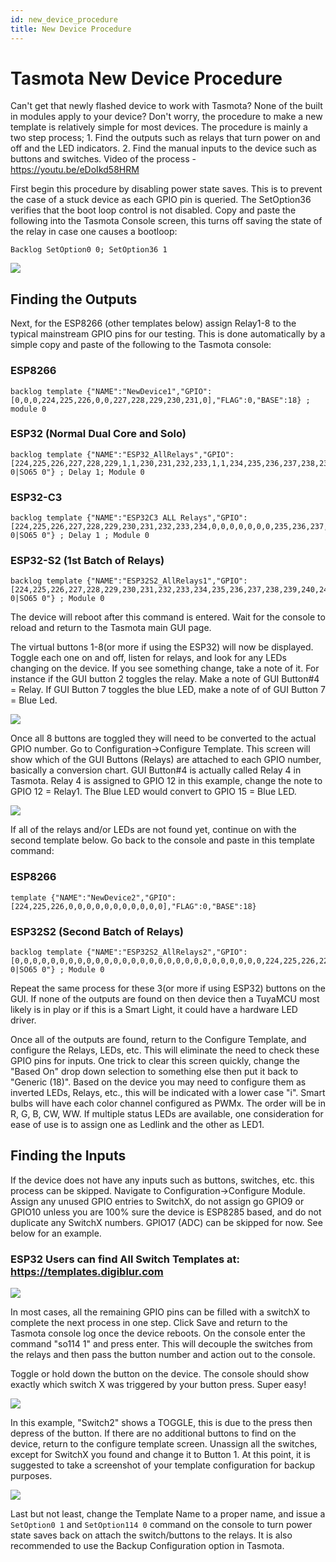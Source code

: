 ```yaml
---
id: new_device_procedure
title: New Device Procedure 
---
```


# Tasmota New Device Procedure

Can't get that newly flashed device to work with Tasmota? None of the built in modules apply to your device?  Don't worry, the procedure to make a new template is relatively simple for most devices.  The procedure is mainly a two step process; 1. Find the outputs such as relays that turn power on and off and the LED indicators.  2. Find the manual inputs to the device such as buttons and switches.  Video of the process - https://youtu.be/eDoIkd58HRM

First begin this procedure by disabling power state saves. This is to prevent the case of a stuck device as each GPIO pin is queried.  The SetOption36 verifies that the boot loop control is not disabled.  Copy and paste the following into the Tasmota Console screen, this turns off saving the state of the relay in case one causes a bootloop:
```
Backlog SetOption0 0; SetOption36 1
```
![](img/newd_backlog1_off.png)

## Finding the Outputs

Next, for the ESP8266 (other templates below) assign Relay1-8 to the typical mainstream GPIO pins for our testing.  This is done automatically by a simple copy and paste of the following to the Tasmota console:

### ESP8266
```
backlog template {"NAME":"NewDevice1","GPIO":[0,0,0,224,225,226,0,0,227,228,229,230,231,0],"FLAG":0,"BASE":18} ; module 0
```
### ESP32 (Normal Dual Core and Solo)
```
backlog template {"NAME":"ESP32_AllRelays","GPIO":[224,225,226,227,228,229,1,1,230,231,232,233,1,1,234,235,236,237,238,239,240,241,242,243,0,0,0,0,244,245,246,247,248,249,250,251],"FLAG":0,"BASE":1,"CMND":"SO0 0|SO65 0"} ; Delay 1; Module 0
```
### ESP32-C3
```
backlog template {"NAME":"ESP32C3 ALL Relays","GPIO":[224,225,226,227,228,229,230,231,232,233,234,0,0,0,0,0,0,0,235,236,237,238],"FLAG":0,"BASE":1,"CMND":"SO0 0|SO65 0"} ; Delay 1 ; Module 0
```
### ESP32-S2 (1st Batch of Relays)
```
backlog template {"NAME":"ESP32S2_AllRelays1","GPIO":[224,225,226,227,228,229,230,231,232,233,234,235,236,237,238,239,240,241,242,243,244,245,246,247,248,249,250,251,1,1,1,1,1,1,1,1],"FLAG":0,"BASE":1,"CMND":"SO0 0|SO65 0"} ; Module 0
```

The device will reboot after this command is entered.  Wait for the console to reload and return to the Tasmota main GUI page.

The virtual buttons 1-8(or more if using the ESP32) will now be displayed.  Toggle each one on and off, listen for relays, and look for any LEDs changing on the device.  If you see something change, take a note of it.  For instance if the GUI button 2 toggles the relay.  Make a note of GUI Button#4 = Relay.  If GUI Button 7 toggles the blue LED, make a note of of GUI Button 7 = Blue Led.  

![](img/newd_8buttons.png)

Once all 8 buttons are toggled they will need to be converted to the actual GPIO number.  Go to Configuration->Configure Template.  This screen will show which of the GUI Buttons (Relays) are attached to each GPIO number, basically a conversion chart.  GUI Button#4 is actually called Relay 4 in Tasmota.  Relay 4 is assigned to GPIO 12 in this example, change the note to GPIO 12 = Relay1.  The Blue LED would convert to GPIO 15 = Blue LED.    

![](img/newd_step1_template.png)

If all of the relays and/or LEDs are not found yet, continue on with the second template below. Go back to the console and paste in this template command:
### ESP8266
```
template {"NAME":"NewDevice2","GPIO":[224,225,226,0,0,0,0,0,0,0,0,0,0,0],"FLAG":0,"BASE":18}
```
### ESP32S2 (Second Batch of Relays)
```
backlog template {"NAME":"ESP32S2_AllRelays2","GPIO":[0,0,0,0,0,0,0,0,0,0,0,0,0,0,0,0,0,0,0,0,0,0,0,0,0,0,0,0,224,225,226,227,228,229,230,231],"FLAG":0,"BASE":1,"CMND":"SO0 0|SO65 0"} ; Module 0
```

Repeat the same process for these 3(or more if using ESP32) buttons on the GUI.  If none of the outputs are found on then device then a TuyaMCU most likely is in play or if this is a Smart Light, it could have a hardware LED driver.

Once all of the outputs are found, return to the Configure Template, and configure the Relays, LEDs, etc. This will eliminate the need to check these GPIO pins for inputs.  One trick to clear this screen quickly, change the "Based On" drop down selection to something else then put it back to "Generic (18)".  Based on the device you may need to configure them as inverted LEDs, Relays, etc., this will be indicated with a lower case "i".  Smart bulbs will have each color channel configured as PWMx.  The order will be in R, G, B, CW, WW.  If multiple status LEDs are available, one consideration for ease of use is to assign one as Ledlink and the other as LED1.  

## Finding the Inputs

If the device does not have any inputs such as buttons, switches, etc. this process can be skipped.  Navigate to Configuration->Configure Module.  Assign any unused GPIO entries to SwitchX, do not assign go GPIO9 or GPIO10 unless you are 100% sure the device is ESP8285 based, and do not duplicate any SwitchX numbers.  GPIO17 (ADC) can be skipped for now. See below for an example.

### ESP32 Users can find All Switch Templates at: https://templates.digiblur.com

![](img/newd_switch_assign.png)

In most cases, all the remaining GPIO pins can be filled with a switchX to complete the next process in one step.  Click Save and return to the Tasmota console log once the device reboots.  On the console enter the command "so114 1" and press enter.  This will decouple the switches from the relays and then pass the button number and action out to the console.  

Toggle or hold down the button on the device. The console should show exactly which switch X was triggered by your button press.  Super easy!

![](img/newdevice_so114.png)

In this example, "Switch2" shows a TOGGLE, this is due to the press then depress of the button.  If there are no additional buttons to find on the device, return to the configure template screen.  Unassign all the switches, except for SwitchX you found and change it to Button 1. At this point, it is suggested to take a screenshot of your template configuration for backup purposes.

![](img/newd_button_assigned.png)

Last but not least, change the Template Name to a proper name, and issue a `SetOption0 1` and `SetOption114 0` command on the console to turn power state saves back on attach the switch/buttons to the relays.  It is also recommended to use the Backup Configuration option in Tasmota.